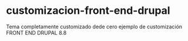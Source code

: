 # customizacion-front-end-drupal
Tema completamente customizado dede cero ejemplo de customización FRONT END DRUPAL 8.8
